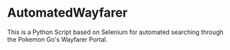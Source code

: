 # AutomatedWayfarer
This is a Python Script based on Selenium for automated searching through the Pokemon Go's Wayfarer Portal.
